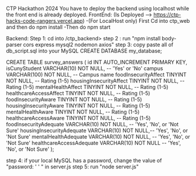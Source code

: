 CTP Hackathon 2024
You have to deploy the backend using localhost while the front end is already deployed.
FrontEnd: (Is Deployed --> https://ctp-hacks-code-rangers.vercel.app)
-(For LocalHost only) First Cd into ctp_web and then do npm install
-Then do npm start

Backend:
Step 1: cd into /ctp_backend>
step 2 : run "npm install body-parser cors express mysql2 nodemon axios"
step 3: copy paste all of db_script.sql into your MySQL 
CREATE DATABASE my_database;

CREATE TABLE survey_answers (
    id INT AUTO_INCREMENT PRIMARY KEY,
    isCunyStudent VARCHAR(10) NOT NULL,            -- 'Yes' or 'No'
    campus VARCHAR(100) NOT NULL,                  -- Campus name
    foodInsecurityAffect TINYINT NOT NULL,         -- Rating (1-5)
    housingInsecurityAffect TINYINT NOT NULL,      -- Rating (1-5)
    mentalHealthAffect TINYINT NOT NULL,           -- Rating (1-5)
    healthcareAccessAffect TINYINT NOT NULL,       -- Rating (1-5)
    foodInsecurityAware TINYINT NOT NULL,          -- Rating (1-5)
    housingInsecurityAware TINYINT NOT NULL,       -- Rating (1-5)
    mentalHealthAware TINYINT NOT NULL,            -- Rating (1-5)
    healthcareAccessAware TINYINT NOT NULL,        -- Rating (1-5)
    foodInsecurityAdequate VARCHAR(10) NOT NULL,   -- 'Yes', 'No', or 'Not Sure'
    housingInsecurityAdequate VARCHAR(10) NOT NULL,-- 'Yes', 'No', or 'Not Sure'
    mentalHealthAdequate VARCHAR(10) NOT NULL,     -- 'Yes', 'No', or 'Not Sure'
    healthcareAccessAdequate VARCHAR(10) NOT NULL  -- 'Yes', 'No', or 'Not Sure'
);

step 4: if your local MySQL has a password, change the value of   "password: ' ' " in server.js
step 5: run "node server.js" 




